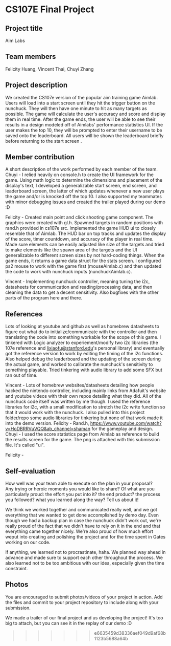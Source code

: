 # CS107E Final Project
## Project title
Aim Labs
## Team members
Felicity Huang, Vincent Thai, Chuyi Zhang

## Project description
We created the CS107e version of the popular aim training game Aimlab. Users will load into a start screen until they hit the trigger button on the nunchuck. They will then have one minute to hit as many targets as possible. The game will calculate the user's accuracy and score and display them in real time. After the game ends, the user will be able to see their results in a design modeled off of Aimlabs' performance statistics UI. If the user makes the top 10, they will be prompted to enter their username to be saved onto the leaderboard. All users will be shown the leaderboard briefly before returning to the start screen
.
## Member contribution
A short description of the work performed by each member of the team.
Chuyi - I relied heavily on console.h to create the UI framework for the game. Using math logic to determine the dimensions and placement of the display's text, I developed a generalizable start screen, end screen, and leaderboard screen, the latter of which updates whenever a new user plays the game and/or is knocked off the top 10. I also supported my teammates with minor debugging issues and created the trailer played during our demo :D

Felicity - Created main point and click shooting game component. The graphics were created with gl.h. Spawned targets in random positions with rand.h provided in cs107e src. Implemented the game HUD ui to closely resemble that of Aimlab. The HUD bar on top tracks and updates the display of the score, timer countdown, and accuracy of the player in real time. Made sure elements can be easily adjusted like size of the targets and tried to make elements like the spawn area of the targets and the UI generalizable to different screen sizes by not hard-coding things. When the game ends, it returns a game data struct for the stats screen. I configured ps2 mouse to work with the game first (mouseAimlab.c) and then updated the code to work with nunchuck inputs (nunchuckAimlab.c). 

Vincent - Implementing nunchuck controller, meaning tuning the i2c, datasheets for communication and reading/processing
data, and then cleaning the data to get a decent sensitivity. Also bugfixes with the other parts of the program here and there.

## References

Lots of looking at youtube and github as well as homebrew datasheets
 to figure out what do to initialize/communicate with the controller and then translating the code into
 something workable for the scope of this game. I tinkered with Logic analyzer to experiement/modify 
two i2c libraries (the 107e reference and lixiaofu@stanford.edu's personal library) and eventually got the
 reference version to work by editing the timing of the i2c functions. Also helped debug the leaderboard
 and the updating of the screen during the actual game, and worked to calibrate the nunchuck's sensitivity to
 something playable. Tried tinkering with audio library to add some SFX but ran out of time.
 
Vincent - Lots of homebrew websites/datasheets detailing how people hacked the nintendo controller, including mainly links from Adafuit's website and youtube videos with their own repos detailing what they did. All of the nunchuck code itself was written by me though.
I used the reference libraries for i2c, with a small modification to stretch the i2c write function so that it would work with the nunchuck. I also pulled into this project folder/repo some audio libraries for tinkering but none of that work made it into the demo version.
Felicity - Rand.h, https://www.youtube.com/watch?v=HoDBRRVuVQQ&ab_channel=shaman for the gameplay and design.
Chuyi - I used the score statistics page from Aimlab as reference to build the results screen for the game. The png is attached with this submission file. It's called "ui". 

Felicity -  

## Self-evaluation
How well was your team able to execute on the plan in your proposal?  
Any trying or heroic moments you would like to share? Of what are you particularly proud: the effort you put into it? the end product? 
the process you followed? what you learned along the way? Tell us about it!

We think we worked together and communicated really well, and we got everything that we wanted to get done accomplished by demo day. Even though we had a backup plan in case the nunchuck didn't work out, we're really proud of the fact that we didn't have to rely on it in the end and that everything came together nicely. We're also proud of how much effort weput into creating and polishing the project and for the time spent in Gates working on our code. 

If anything, we learned not to procrastinate, haha. We planned way ahead in advance and made sure to support each other throughout the process. We also learned not to be too ambitious with our idea, especially given the time constraint. 

## Photos
You are encouraged to submit photos/videos of your project in action. 
Add the files and commit to your project repository to include along with your submission.

We made a trailer of our final project and us developing the project! It's too big to attach, but you can see it in the replay of our demo :D 
>>>>>>> e6635459d38336aef049d9af68b1123b5688a64b
